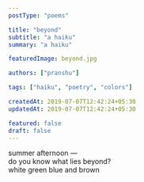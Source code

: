 ```yaml
---
postType: "poems"

title: "beyond"
subtitle: "a haiku"
summary: "a haiku"

featuredImage: beyond.jpg

authors: ["pranshu"]

tags: ["haiku", "poetry", "colors"]

createdAt: 2019-07-07T12:42:24+05:30
updatedAt: 2019-07-07T12:42:24+05:30

featured: false
draft: false
---
```


summer afternoon —  
do you know what lies beyond?   
white green blue and brown   
